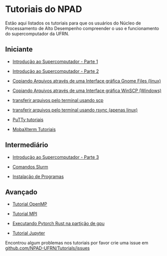 # Tutoriais do NPAD

Estão aqui listados os tutoriais para que os usuários do Núcleo de Processamento de Alto Desempenho compreender o uso e funcionamento do supercomputador da UFRN.

## Iniciante

- [Introdução ao Supercomputador - Parte 1](beginner/superpc_introduction_part_1.md)

- [Introdução ao Supercomputador - Parte 2](beginner/superpc_introduction_part_2.md)

- [Copiando Arquivos através de uma Interface gráfica Gnome Files (linux)](beginner/gnome_files.md)

- [Copiando Arquivos através de uma Interface gráfica WinSCP (Windows)](beginner/winscp_tutorial.md)

- [transferir arquivos pelo terminal usando scp](beginner/scp_tutorial.md)

- [transferir arquivos pelo terminal usando rsync (apenas linux)](beginner/rsync_tutorial.md)

- [PuTTy tutoriais](beginner/putty_tutorial.md)

- [MobaXterm Tutoriais](beginner/mobaxterm_tutorial.md)
  
## Intermediário

- [Introdução ao Supercomputador - Parte 3](intermediate/superpc_introduction_part_3.md)

- [Comandos Slurm](intermediate/slurm_commands.md)

- [Instalação de Programas](/intermediate/install_apps.md)

## Avançado

- [Tutorial OpenMP](advanced/openmp_tutorial.md)

- [Tutorial MPI](advanced/mpi_tutorial.md)

- [Executando Pytorch Rust na partição de gpu](advanced/tch-rs_tutorial.md)

- [Tutorial Jupyter](advanced/jupyter_tutorial.md)

Encontrou algum problemas nos tutoriais por favor crie uma issue em
[github.com/NPAD-UFRN/Tutorials/issues](https://github.com/NPAD-UFRN/Tutorials/issues)
